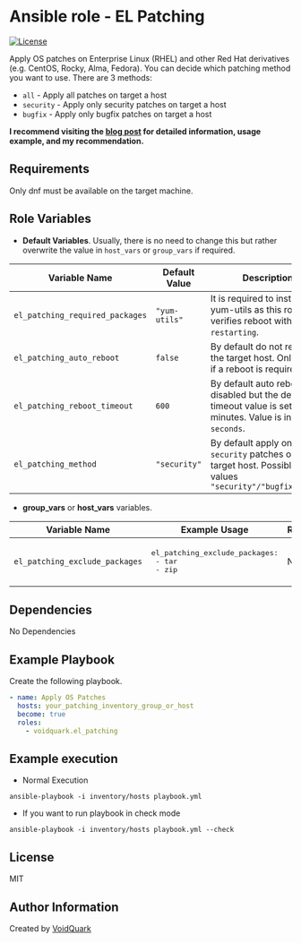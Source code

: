 # Ansible role - EL Patching

[![License](https://img.shields.io/github/license/voidquark/el_patching)](LICENSE)

Apply OS patches on Enterprise Linux (RHEL) and other Red Hat derivatives (e.g. CentOS, Rocky, Alma, Fedora). You can decide which patching method you want to use. There are 3 methods:

- `all` - Apply all patches on target a host
- `security` - Apply only security patches on target a host
- `bugfix` - Apply only bugfix patches on target a host

**I recommend visiting the [blog post](https://voidquark.com/ansible-linux-os-patching/) for detailed information, usage example, and my recommendation.**

## Requirements

Only dnf must be available on the target machine.

## Role Variables

- **Default Variables**. Usually, there is no need to change this but rather overwrite the value in `host_vars` or `group_vars` if required.

| Variable Name  | Default Value | Description
| ----------- | ----------- | ----------- |
| `el_patching_required_packages` | `"yum-utils"` | It is required to install yum-utils as this role verifies reboot with `needs-restarting`.
| `el_patching_auto_reboot` | `false` | By default do not reboot the target host. Only verify if a reboot is required.
| `el_patching_reboot_timeout` | `600` | By default auto reboot is disabled but the default timeout value is set to 5 minutes. Value is in `seconds`.
| `el_patching_method` | `"security"` | By default apply only `security` patches on the target host. Possible values `"security"/"bugfix"/"all"`

- **group_vars** or **host_vars** variables.

| Variable Name | Example Usage | Required | Description
| ----------- | ----------- | ----------- | ----------- |
| `el_patching_exclude_packages` | <pre>el_patching_exclude_packages:<br>&emsp;- tar<br>&emsp;- zip</pre> | No | Exclude packages during patching.

## Dependencies

No Dependencies

## Example Playbook

Create the following playbook.
```yaml
- name: Apply OS Patches
  hosts: your_patching_inventory_group_or_host
  become: true
  roles:
    - voidquark.el_patching
```

## Example execution

- Normal Execution 
```shell
ansible-playbook -i inventory/hosts playbook.yml
```

- If you want to run playbook in check mode
```shell
ansible-playbook -i inventory/hosts playbook.yml --check
```


## License

MIT

## Author Information

Created by [VoidQuark](https://voidquark.com)
